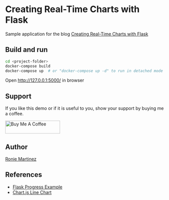 # Creating Real-Time Charts with Flask

Sample application for the blog [Creating Real-Time Charts with Flask](https://ron.sh/creating-real-time-charts-with-flask/)

## Build and run

```bash
cd <project-folder>
docker-compose build
docker-compose up  # or "docker-compose up -d" to run in detached mode 
```

Open http://127.0.0.1:5000/ in browser

## Support
If you like this demo or if it is useful to you, show your support by buying me a coffee.

<a href="https://www.buymeacoffee.com/roniemartinez" target="_blank"><img src="https://cdn.buymeacoffee.com/buttons/default-orange.png" alt="Buy Me A Coffee" height="41" width="174"></a>

## Author

[Ronie Martinez](mailto:ronmarti18@gmail.com)

## References

- [Flask Progress Example](https://github.com/djdmorrison/flask-progress-example)
- [Chart.js Line Chart](https://www.chartjs.org/samples/latest/charts/line/basic.html)
